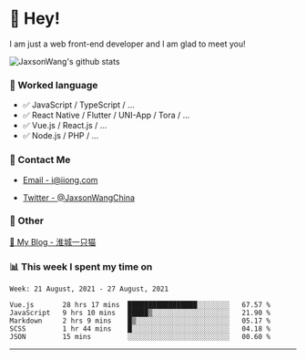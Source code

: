 # 👋 Hey!

I am just a web front-end developer and I am glad to meet you!

![JaxsonWang's github stats](https://github-readme-stats.vercel.app/api?username=JaxsonWang&&show_icons=true&&title_color=1abc9c&&icon_color=1abc9c)


### 📝 Worked language

- ✅ JavaScript / TypeScript / ...
- ✅ React Native / Flutter / UNI-App / Tora / ...
- ✅ Vue.js / React.js / ...
- ✅ Node.js / PHP / ...

### 📮 Contact Me

- [Email - i@iiong.com](mailto:i@iiong.com)

- [Twitter - @JaxsonWangChina](https://twitter.com/JaxsonWangChina)

### 🤪 Other

[📌 My Blog - 淮城一只猫](https://iiong.com)

### 📊 This week I spent my time on

<!--START_SECTION:waka-->
```text
Week: 21 August, 2021 - 27 August, 2021

Vue.js       28 hrs 17 mins  █████████████████░░░░░░░░   67.57 % 
JavaScript   9 hrs 10 mins   █████▒░░░░░░░░░░░░░░░░░░░   21.90 % 
Markdown     2 hrs 9 mins    █▒░░░░░░░░░░░░░░░░░░░░░░░   05.17 % 
SCSS         1 hr 44 mins    █░░░░░░░░░░░░░░░░░░░░░░░░   04.18 % 
JSON         15 mins         ░░░░░░░░░░░░░░░░░░░░░░░░░   00.60 % 
```
<!--END_SECTION:waka-->

---

